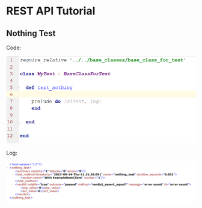 # REST API Tutorial

## Nothing Test

Code:

![nothing_test.rb](./images/nothing_test.rb.png)

Log:

![test_nothing.xml](./images/test_nothing.xml.png)
